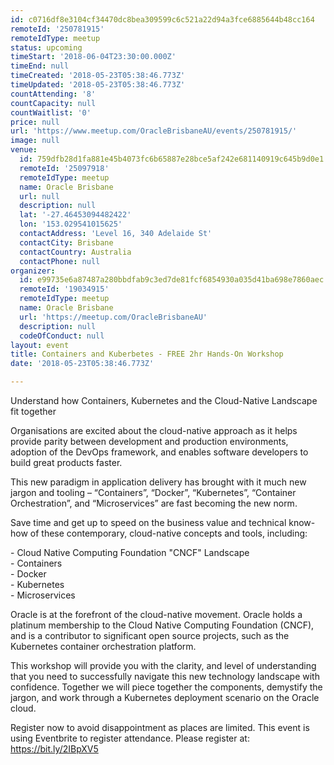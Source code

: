 ```yaml
---
id: c0716df8e3104cf34470dc8bea309599c6c521a22d94a3fce6885644b48cc164
remoteId: '250781915'
remoteIdType: meetup
status: upcoming
timeStart: '2018-06-04T23:30:00.000Z'
timeEnd: null
timeCreated: '2018-05-23T05:38:46.773Z'
timeUpdated: '2018-05-23T05:38:46.773Z'
countAttending: '8'
countCapacity: null
countWaitlist: '0'
price: null
url: 'https://www.meetup.com/OracleBrisbaneAU/events/250781915/'
image: null
venue:
  id: 759dfb28d1fa881e45b4073fc6b65887e28bce5af242e681140919c645b9d0e1
  remoteId: '25097918'
  remoteIdType: meetup
  name: Oracle Brisbane
  url: null
  description: null
  lat: '-27.46453094482422'
  lon: '153.029541015625'
  contactAddress: 'Level 16, 340 Adelaide St'
  contactCity: Brisbane
  contactCountry: Australia
  contactPhone: null
organizer:
  id: e99735e6a87487a280bbdfab9c3ed7de81fcf6854930a035d41ba698e7860aec
  remoteId: '19034915'
  remoteIdType: meetup
  name: Oracle Brisbane
  url: 'https://meetup.com/OracleBrisbaneAU'
  description: null
  codeOfConduct: null
layout: event
title: Containers and Kuberbetes - FREE 2hr Hands-On Workshop
date: '2018-05-23T05:38:46.773Z'

---
```

<p>Understand how Containers, Kubernetes and the Cloud-Native Landscape fit together</p> <p>Organisations are excited about the cloud-native approach as it helps provide parity between development and production environments, adoption of the DevOps framework, and enables software developers to build great products faster.</p> <p>This new paradigm in application delivery has brought with it much new jargon and tooling – “Containers”, “Docker”, “Kubernetes”, “Container Orchestration”, and “Microservices” are fast becoming the new norm.</p> <p>Save time and get up to speed on the business value and technical know-how of these contemporary, cloud-native concepts and tools, including:</p> <p>- Cloud Native Computing Foundation "CNCF" Landscape<br/>- Containers<br/>- Docker<br/>- Kubernetes<br/>- Microservices</p> <p>Oracle is at the forefront of the cloud-native movement. Oracle holds a platinum membership to the Cloud Native Computing Foundation (CNCF), and is a contributor to significant open source projects, such as the Kubernetes container orchestration platform.</p> <p>This workshop will provide you with the clarity, and level of understanding that you need to successfully navigate this new technology landscape with confidence. Together we will piece together the components, demystify the jargon, and work through a Kubernetes deployment scenario on the Oracle cloud.</p> <p>Register now to avoid disappointment as places are limited. This event is using Eventbrite to register attendance. Please register at: <a href="https://bit.ly/2IBpXV5" class="linkified">https://bit.ly/2IBpXV5</a></p>
